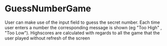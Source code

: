 # GuessNumberGame
User can make use of the input field to guess the secret number. Each time user enters a number the corresponding message is shown (eg "Too High" , "Too Low"). 
Highscores are calculated with regards to all the game that the user played without refresh of the screen
